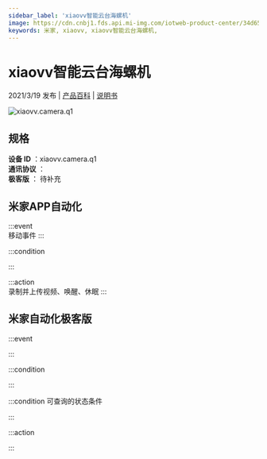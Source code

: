 ```yaml
---
sidebar_label: 'xiaovv智能云台海螺机'
image: https://cdn.cnbj1.fds.api.mi-img.com/iotweb-product-center/34d659612e68829361e36c2951177fbe_米家海螺摄像机-168.png?GalaxyAccessKeyId=AKVGLQWBOVIRQ3XLEW&Expires=9223372036854775807&Signature=vUn7LfidMJgoyBdfplSAmngIvII=
keywords: 米家, xiaovv, xiaovv智能云台海螺机, 
---
```

# xiaovv智能云台海螺机

2021/3/19 发布 | [产品百科](https://home.mi.com/webapp/content/baike/product/index.html?model=xiaovv.camera.q1/) | [说明书](https://home.mi.com/views/introduction.html?model=xiaovv.camera.q1&region=cn)

![xiaovv.camera.q1](https://cdn.cnbj1.fds.api.mi-img.com/iotweb-product-center/34d659612e68829361e36c2951177fbe_米家海螺摄像机-168.png?GalaxyAccessKeyId=AKVGLQWBOVIRQ3XLEW&Expires=9223372036854775807&Signature=vUn7LfidMJgoyBdfplSAmngIvII=)

## 规格  
> 
**设备 ID** ：xiaovv.camera.q1  
**通讯协议** ：  
**极客版**  ： 待补充 


## 米家APP自动化  

:::event  
移动事件
:::

:::condition  

:::

:::action   
录制并上传视频、唤醒、休眠
:::

## 米家自动化极客版  

:::event  

:::

:::condition  

:::

:::condition 可查询的状态条件  

:::

:::action  

:::

        
